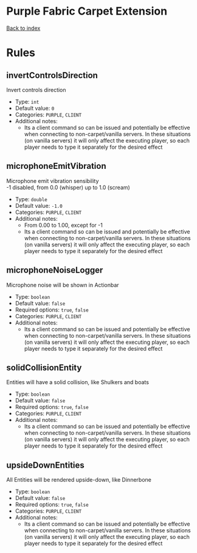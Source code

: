 # Purple Fabric Carpet Extension

[Back to index](readme.md)

# Rules

## invertControlsDirection
Invert controls direction  
* Type: `int`  
* Default value: `0`  
* Categories: `PURPLE`, `CLIENT`  
* Additional notes:  
  * Its a client command so can be issued and potentially be effective when connecting to non-carpet/vanilla servers. In these situations (on vanilla servers) it will only affect the executing player, so each player needs to type it separately for the desired effect  
  
## microphoneEmitVibration
Microphone emit vibration sensibility  
-1 disabled, from 0.0 (whisper) up to 1.0 (scream)  
* Type: `double`  
* Default value: `-1.0`  
* Categories: `PURPLE`, `CLIENT`  
* Additional notes:  
  * From 0.00 to 1.00, except for -1  
  * Its a client command so can be issued and potentially be effective when connecting to non-carpet/vanilla servers. In these situations (on vanilla servers) it will only affect the executing player, so each player needs to type it separately for the desired effect  
  
## microphoneNoiseLogger
Microphone noise will be shown in Actionbar  
* Type: `boolean`  
* Default value: `false`  
* Required options: `true`, `false`  
* Categories: `PURPLE`, `CLIENT`  
* Additional notes:  
  * Its a client command so can be issued and potentially be effective when connecting to non-carpet/vanilla servers. In these situations (on vanilla servers) it will only affect the executing player, so each player needs to type it separately for the desired effect  
  
## solidCollisionEntity
Entities will have a solid collision, like Shulkers and boats
* Type: `boolean`  
* Default value: `false`  
* Required options: `true`, `false`  
* Categories: `PURPLE`, `CLIENT`  
* Additional notes:  
  * Its a client command so can be issued and potentially be effective when connecting to non-carpet/vanilla servers. In these situations (on vanilla servers) it will only affect the executing player, so each player needs to type it separately for the desired effect  
  
## upsideDownEntities
All Entities will be rendered upside-down, like Dinnerbone
* Type: `boolean`  
* Default value: `false`  
* Required options: `true`, `false`  
* Categories: `PURPLE`, `CLIENT`  
* Additional notes:  
  * Its a client command so can be issued and potentially be effective when connecting to non-carpet/vanilla servers. In these situations (on vanilla servers) it will only affect the executing player, so each player needs to type it separately for the desired effect  
  